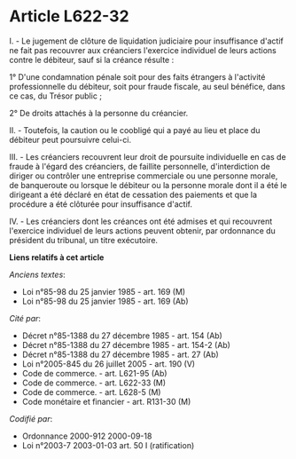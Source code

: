 # Article L622-32

I. - Le jugement de clôture de liquidation judiciaire pour insuffisance d'actif ne fait pas recouvrer aux créanciers
l'exercice individuel de leurs actions contre le débiteur, sauf si la créance résulte :

1° D'une condamnation pénale soit pour des faits étrangers à l'activité professionnelle du débiteur, soit pour fraude
fiscale, au seul bénéfice, dans ce cas, du Trésor public ;

2° De droits attachés à la personne du créancier.

II. - Toutefois, la caution ou le coobligé qui a payé au lieu et place du débiteur peut poursuivre celui-ci.

III. - Les créanciers recouvrent leur droit de poursuite individuelle en cas de fraude à l'égard des créanciers, de faillite
personnelle, d'interdiction de diriger ou contrôler une entreprise commerciale ou une personne morale, de banqueroute ou
lorsque le débiteur ou la personne morale dont il a été le dirigeant a été déclaré en état de cessation des paiements et que
la procédure a été clôturée pour insuffisance d'actif.

IV. - Les créanciers dont les créances ont été admises et qui recouvrent l'exercice individuel de leurs actions peuvent
obtenir, par ordonnance du président du tribunal, un titre exécutoire.

**Liens relatifs à cet article**

_Anciens textes_:

  - Loi n°85-98 du 25 janvier 1985 - art. 169 (M)
  - Loi n°85-98 du 25 janvier 1985 - art. 169 (Ab)

_Cité par_:

  - Décret n°85-1388 du 27 décembre 1985 - art. 154 (Ab)
  - Décret n°85-1388 du 27 décembre 1985 - art. 154-2 (Ab)
  - Décret n°85-1388 du 27 décembre 1985 - art. 27 (Ab)
  - Loi n°2005-845 du 26 juillet 2005 - art. 190 (V)
  - Code de commerce. - art. L621-95 (Ab)
  - Code de commerce. - art. L622-33 (M)
  - Code de commerce. - art. L628-5 (M)
  - Code monétaire et financier - art. R131-30 (M)

_Codifié par_:

  - Ordonnance 2000-912 2000-09-18
  - Loi n°2003-7 2003-01-03 art. 50 I (ratification)
